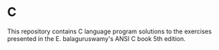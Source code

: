 # C
This repository contains C language program solutions to the exercises presented in the E. balaguruswamy's ANSI C book 5th edition.
